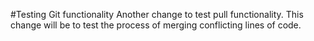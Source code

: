 #Testing Git functionality
Another change to test pull functionality. 
This change will be to test the process of merging conflicting lines of code.
